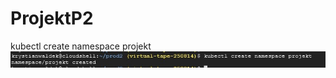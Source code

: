 # ProjektP2

kubectl create namespace projekt
![Diagram](https://github.com/en696/ProjektP2/blob/master/obrazki/namespaces-projekt.jpg)
